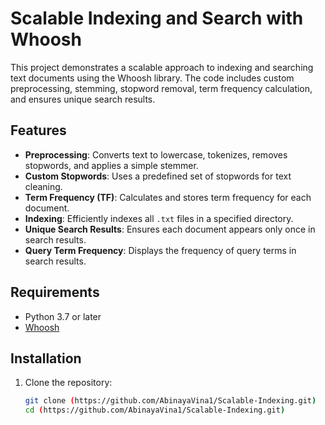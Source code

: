 # Scalable Indexing and Search with Whoosh

This project demonstrates a scalable approach to indexing and searching text documents using the Whoosh library. The code includes custom preprocessing, stemming, stopword removal, term frequency calculation, and ensures unique search results.

## Features

- **Preprocessing**: Converts text to lowercase, tokenizes, removes stopwords, and applies a simple stemmer.
- **Custom Stopwords**: Uses a predefined set of stopwords for text cleaning.
- **Term Frequency (TF)**: Calculates and stores term frequency for each document.
- **Indexing**: Efficiently indexes all `.txt` files in a specified directory.
- **Unique Search Results**: Ensures each document appears only once in search results.
- **Query Term Frequency**: Displays the frequency of query terms in search results.

## Requirements

- Python 3.7 or later
- [Whoosh](https://pypi.org/project/Whoosh/)

## Installation

1. Clone the repository:
   ```bash
   git clone (https://github.com/AbinayaVina1/Scalable-Indexing.git)
   cd (https://github.com/AbinayaVina1/Scalable-Indexing.git)
